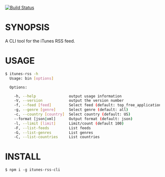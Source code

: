 [![Build Status](https://travis-ci.org/dweinstein/node-itunes-rss.svg?branch=master)](https://travis-ci.org/dweinstein/node-itunes-rss)

# SYNOPSIS

A CLI tool for the iTunes RSS feed.

# USAGE

```sh
$ itunes-rss -h
  Usage: bin [options]

  Options:

    -h, --help               output usage information
    -V, --version            output the version number
    -f, --feed [feed]        Select feed (default: top_free_applications)
    -g, --genre [genre]      Select genre (default: all)
    -c, --country [country]  Select country (default: US)
    --format [json|xml]      Output format (default: json)
    -l, --limit [limit]      Limit/count (default 100)
    -F, --list-feeds         List feeds
    -G, --list-genres        List genres
    -C, --list-countries     List countries
```

# INSTALL

```
$ npm i -g itunes-rss-cli
```
